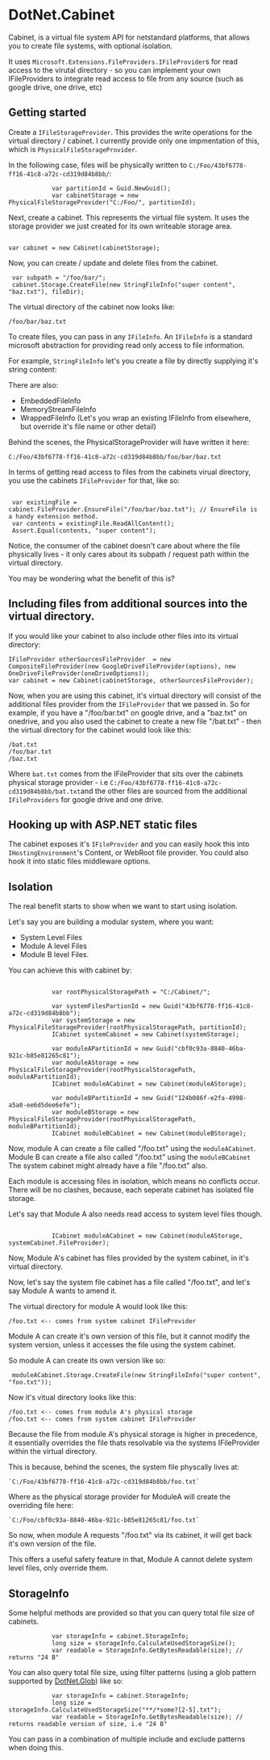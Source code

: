 # DotNet.Cabinet
Cabinet, is a virtual file system API for netstandard platforms, that allows you to create file systems, with optional isolation.

It uses `Microsoft.Extensions.FileProviders.IFileProvider`s for read access to the virutal directory - so you can implement your own 
IFileProviders to integrate read access to file from any source (such as google drive, one drive, etc)

## Getting started

Create a `IFileStorageProvider`. This provides the write operations for the virtual directory / cabinet. I currently provide only one impmentation of this, which is `PhysicalFileStorageProvider`.

In the following case, files will be physically written to `C:/Foo/43bf6778-ff16-41c8-a72c-cd319d84b8bb/`:

```
            var partitionId = Guid.NewGuid();
            var cabinetStorage = new PhysicalFileStorageProvider("C:/Foo/", partitionId);

```

Next, create a cabinet. This represents the virtual file system. It uses the storage provider we just created for its own writeable storage area.

```

var cabinet = new Cabinet(cabinetStorage);

```

Now, you can create / update and delete files from the cabinet.


```
 var subpath = "/foo/bar/";
 cabinet.Storage.CreateFile(new StringFileInfo("super content", "baz.txt"), fileDir);

```

The virtual directory of the cabinet now looks like:

```
/foo/bar/baz.txt
```

To create files, you can pass in any `IFileInfo`. An `IFileInfo` is a standard microsoft abstraction for providing read only access to file information.

For example, `StringFileInfo` let's you create a file by directly supplying it's string content:

There are also:

 - EmbeddedFileInfo
 - MemoryStreamFileInfo
 - WrappedFileInfo (Let's you wrap an existing IFileInfo from elsewhere, but override it's file name or other detail)

Behind the scenes, the PhysicalStorageProvider will have written it here:

`C:/Foo/43bf6778-ff16-41c8-a72c-cd319d84b8bb/foo/bar/baz.txt`

In terms of getting read access to files from the cabinets virual directory, you use the cabinets `IFileProvider` for that, like so:


```

 var existingFile = cabinet.FileProvider.EnsureFile("/foo/bar/baz.txt"); // EnsureFile is a handy extension method.
 var contents = existingFile.ReadAllContent();
 Assert.Equal(contents, "super content");

```

Notice, the consumer of the cabinet doesn't care about where the file physically lives - it only cares about its subpath / request path within the virtual directory.

You may be wondering what the benefit of this is?

## Including files from additional sources into the virtual directory.

If you would like your cabinet to also include other files into its virtual directory:

```
IFileProvider otherSourcesFileProvider  = new CompositeFileProvider(new GoogleDriveFileProvider(options), new OneDriveFileProvider(oneDriveOptions));
var cabinet = new Cabinet(cabinetStorage, otherSourcesFileProvider);

```

Now, when you are using this cabinet, it's virtual directory will consist of the additional files provider from the `IFileProvider` that we passed in. So for example, if you have a "/foo/bar.txt" on google drive, and a "baz.txt" on onedrive, and you also used the cabinet to create a new file "/bat.txt" - then the virtual directory for the cabinet would look like this:

```
/bat.txt
/foo/bar.txt
/baz.txt
```

Where `bat.txt` comes from the IFileProvider that sits over the cabinets physical storage provider - i.e `C:/Foo/43bf6778-ff16-41c8-a72c-cd319d84b8bb/bat.txt`and the other files are sourced from the additional `IFileProviders` for google drive and one drive.

## Hooking up with ASP.NET static files

The cabinet exposes it's `IFileProvider` and you can easily hook this into `IHostingEnvironment`'s Content, or WebRoot file provider.
You could also hook it into static files middleware options.

## Isolation

The real benefit starts to show when we want to start using isolation.

Let's say you are building a modular system, where you want:

- System Level Files
- Module A level Files
- Module B level Files.


You can achieve this with cabinet by:

```

            var rootPhysicalStoragePath = "C:/Cabinet/";
            
            var systemFilesPartionId = new Guid("43bf6778-ff16-41c8-a72c-cd319d84b8bb");
            var systemStorage = new PhysicalFileStorageProvider(rootPhysicalStoragePath, partitionId);
            ICabinet systemCabinet = new Cabinet(systemStorage);
            
            var moduleAPartitionId = new Guid("cbf0c93a-8840-46ba-921c-b85e81265c81");
            var moduleAStorage = new PhysicalFileStorageProvider(rootPhysicalStoragePath, moduleAPartitionId);
            ICabinet moduleACabinet = new Cabinet(moduleAStorage);
                        
            var moduleBPartitionId = new Guid("124b086f-e2fa-4998-a5a0-ee6d5dee6efe");
            var moduleBStorage = new PhysicalFileStorageProvider(rootPhysicalStoragePath, moduleBPartitionId);
            ICabinet moduleBCabinet = new Cabinet(moduleBStorage);

```

Now, module A can create a file called "/foo.txt" using the `moduleACabinet`.
Module B can create a file also called "/foo.txt" using the `moduleBCabinet`
The system cabinet might already have a file "/foo.txt" also.

Each module is accessing files in isolation, which means no conflicts occur.
There will be no clashes, because, each seperate cabinet has isolated file storage.

Let's say that Module A also needs read access to system level files though.

```
            
            ICabinet moduleACabinet = new Cabinet(moduleAStorage, systemCabinet.FileProvider);

```

Now, Module A's cabinet has files provided by the system cabinet, in it's virtual directory.

Now, let's say the system file cabinet has a file called "/foo.txt", and let's say Module A wants to amend it.
 
The virtual directory for module A would look like this:

```
/foo.txt <-- comes from system cabinet IFileProvider

```

Module A can create it's own version of this file, but it cannot modify the system version, unless it accesses the file using the system cabinet.

So module A can create its own version like so:

```
 moduleACabinet.Storage.CreateFile(new StringFileInfo("super content", "foo.txt"));
 ```
 
 Now it's vitual directory looks like this:

```
/foo.txt <-- comes from module A's physical storage
/foo.txt <-- comes from system cabinet IFileProvider

```

Because the file from module A's physical storage is higher in precedence, it essentially overrides the file thats resolvable via the 
systems IFileProvider within the virtual directory.

This is because, behind the scenes, the system file physcally lives at:

```
`C:/Foo/43bf6778-ff16-41c8-a72c-cd319d84b8bb/foo.txt`
```

Where as the physical storage provider for ModuleA will create the overriding file here:

```
`C:/Foo/cbf0c93a-8840-46ba-921c-b85e81265c81/foo.txt`
```

So now, when module A requests "/foo.txt" via its cabinet, it will get back it's own version of the file.

This offers a useful safety feature in that, Module A cannot delete system level files, only override them.

## StorageInfo

Some helpful methods are provided so that you can query total file size of cabinets.

```
            var storageInfo = cabinet.StorageInfo;
            long size = storageInfo.CalculateUsedStorageSize();
            var readable = StorageInfo.GetBytesReadable(size); // returns "24 B"
```

You can also query total file size, using filter patterns (using a glob pattern supported by [DotNet.Glob](https://github.com/dazinator/DotNet.Glob)) like so:

```
            var storageInfo = cabinet.StorageInfo;
            long size = storageInfo.CalculateUsedStorageSize("**/*some?[2-5].txt");
            var readable = StorageInfo.GetBytesReadable(size); // returns readable version of size, i.e "24 B"
```

You can pass in a combination of multiple include and exclude patterns when doing this.
